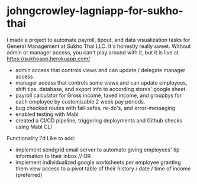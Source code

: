 # johngcrowley-lagniapp-for-sukho-thai
I made a project to automate payroll, tipout, and data visualization tasks for General Management at Sukho Thai LLC.
It's honestly really sweet. 
Without admin or manager access, you can't play around with it, but it is live at https://sukhoapp.herokuapp.com/

- admin access that controls views and can update / delegate manager access
- manager access that controls some views and can update employees, shift tips, database, and export info to according stores' google sheet. 
- payroll calculator for Gross income, taxed income, and groupbys for each employee by customizable 2 week pay periods. 
- bug checked routes with fail-safes, re-do's, and error-messaging
- enabled testing with Mabl 
- created a CI/CD pipeline, triggering deployments and Github checks using Mabl CLI

Functionality I'd Like to add:
- implement sendgrid email server to automate giving employees' tip information to their inbox // 
OR
- implement individualized google worksheets per employee granting them view access to a pivot table of their history / date / time of income (preferred)
